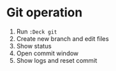 # Git operation

1. Run `:Deck git`
2. Create new branch and edit files
3. Show status
4. Open commit window
5. Show logs and reset commit

